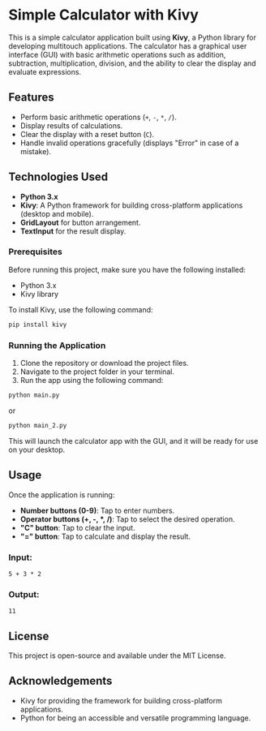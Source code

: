 # Simple Calculator with Kivy

This is a simple calculator application built using **Kivy**, a Python library for developing multitouch applications. The calculator has a graphical user interface (GUI) with basic arithmetic operations such as addition, subtraction, multiplication, division, and the ability to clear the display and evaluate expressions.

## Features

- Perform basic arithmetic operations (`+`, `-`, `*`, `/`).
- Display results of calculations.
- Clear the display with a reset button (`C`).
- Handle invalid operations gracefully (displays "Error" in case of a mistake).

## Technologies Used

- **Python 3.x**
- **Kivy**: A Python framework for building cross-platform applications (desktop and mobile).
- **GridLayout** for button arrangement.
- **TextInput** for the result display.

### Prerequisites

Before running this project, make sure you have the following installed:

- Python 3.x
- Kivy library

To install Kivy, use the following command:

```bash
pip install kivy
```

### Running the Application

1. Clone the repository or download the project files.
2. Navigate to the project folder in your terminal.
3. Run the app using the following command:

```bash
python main.py
```
or
```bash
python main_2.py
```

This will launch the calculator app with the GUI, and it will be ready for use on your desktop.

## Usage

Once the application is running:

- **Number buttons (0-9)**: Tap to enter numbers.
- **Operator buttons (+, -, *, /)**: Tap to select the desired operation.
- **"C" button**: Tap to clear the input.
- **"=" button**: Tap to calculate and display the result.

### Input: 
`5 + 3 * 2`

### Output:
`11`

## License

This project is open-source and available under the MIT License.

## Acknowledgements

- Kivy for providing the framework for building cross-platform applications.
- Python for being an accessible and versatile programming language.
